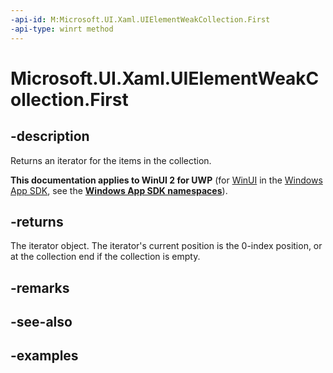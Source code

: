 ```yaml
---
-api-id: M:Microsoft.UI.Xaml.UIElementWeakCollection.First
-api-type: winrt method
---
```


<!-- Method syntax.
public IIterator<UIElement> UIElementWeakCollection.First()
-->

# Microsoft.UI.Xaml.UIElementWeakCollection.First

## -description

Returns an iterator for the items in the collection.

**This documentation applies to WinUI 2 for UWP** (for [WinUI](/windows/apps/winui/winui3/) in the [Windows App SDK](/windows/apps/windows-app-sdk/), see the **[Windows App SDK namespaces](/windows/windows-app-sdk/api/winrt/)**).

## -returns

The iterator object. The iterator's current position is the 0-index position, or at the collection end if the collection is empty.

## -remarks

## -see-also

## -examples

